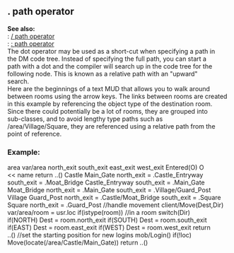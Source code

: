 ## . path operator    
**See also:**    
:   [/ path operator](/operator/path//)    
:   [: path operator](/operator/path/:)    
The dot operator may be used as a short-cut when specifying a path in    
the DM code tree. Instead of specifying the full path, you can start a    
path with a dot and the compiler will search up in the code tree for the    
following node. This is known as a relative path with an \"upward\"    
search.    
Here are the beginnings of a text MUD that allows you to walk around    
between rooms using the arrow keys. The links between rooms are created    
in this example by referencing the object type of the destination room.    
Since there could potentially be a lot of rooms, they are grouped into    
sub-classes, and to avoid lengthy type paths such as    
/area/Village/Square, they are referenced using a relative path from the    
point of reference.    
### Example:    
area var/area north_exit south_exit east_exit west_exit Entered(O) O    
\<\< name return ..() Castle Main_Gate north_exit = .Castle_Entryway    
south_exit = .Moat_Bridge Castle_Entryway south_exit = .Main_Gate    
Moat_Bridge north_exit = .Main_Gate south_exit = .Village/Guard_Post    
Village Guard_Post north_exit = .Castle/Moat_Bridge south_exit = .Square    
Square north_exit = .Guard_Post //handle movement client/Move(Dest,Dir)    
var/area/room = usr.loc if(istype(room)) //in a room switch(Dir)    
if(NORTH) Dest = room.north_exit if(SOUTH) Dest = room.south_exit    
if(EAST) Dest = room.east_exit if(WEST) Dest = room.west_exit return    
..() //set the starting position for new logins mob/Login() if(!loc)    
Move(locate(/area/Castle/Main_Gate)) return ..()  